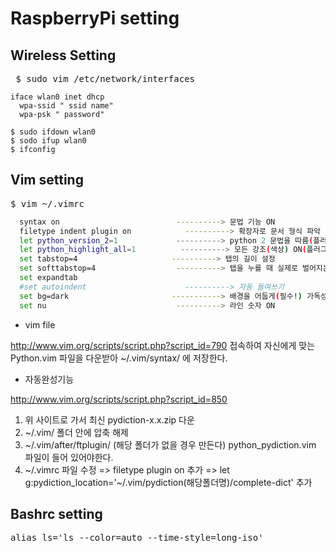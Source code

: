 # RaspberryPi setting

## Wireless Setting
<pre> $ sudo vim /etc/network/interfaces </pre>
```
iface wlan0 inet dhcp
  wpa-ssid " ssid name"
  wpa-psk " password"

$ sudo ifdown wlan0
$ sodo ifup wlan0
$ ifconfig
```
## Vim setting

<pre>$ vim ~/.vimrc</pre>

```bash
  syntax on                          ----------> 문법 기능 ON
  filetype indent plugin on            ----------> 확장자로 문서 형식 파악
  let python_version_2=1             ----------> python 2 문법을 따름(플러그 인)
  let python_highlight_all=1          ----------> 모든 강조(색상) ON(플러그 인)
  set tabstop=4                     ----------> 탭의 길이 설정
  set softtabstop=4                  ----------> 탭을 누를 때 실제로 벌어지는 간격
  set expandtab
  #set autoindent                      ----------> 자동 들여쓰기
  set bg=dark                       -----------> 배경을 어둡게(필수!) 가독성이 좋아짐
  set nu                             ----------> 라인 숫자 ON
```
+ vim file

http://www.vim.org/scripts/script.php?script_id=790
접속하여 자신에게 맞는 Python.vim 파일을 다운받아 ~/.vim/syntax/ 에 저장한다.
 
+ 자동완성기능

http://www.vim.org/scripts/script.php?script_id=850

1. 위 사이트로 가서 최신 pydiction-x.x.zip 다운
2. ~/.vim/ 폴더 안에 압축 해제
3. ~/.vim/after/ftplugin/ (해당 폴더가 없을 경우 만든다) python_pydiction.vim 파일이 들어 있어야한다.
4. ~/.vimrc 파일 수정
   => filetype plugin on 추가
   => let g:pydiction_location='~/.vim/pydiction(해당폴더명)/complete-dict' 추가
   
## Bashrc setting
<pre>alias ls='ls --color=auto --time-style=long-iso'</pre>
